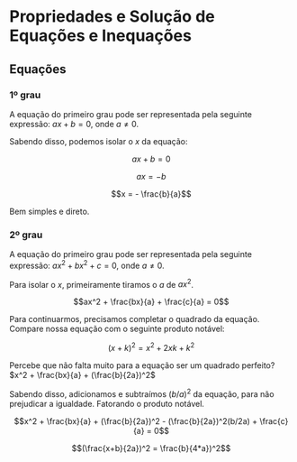 # Propriedades e Solução de Equações e Inequações

## Equações

### 1º grau

A equação do primeiro grau pode ser representada pela seguinte expressão: $ax+b=0$, onde $a \neq 0$.

Sabendo disso, podemos isolar o $x$ da equação:

$$ax + b = 0$$

$$ax = -b$$

$$x = - \frac{b}{a}$$

Bem simples e direto.

### 2º grau

A equação do primeiro grau pode ser representada pela seguinte expressão: $ax^2 + bx^2 + c = 0$, onde $a \neq 0$.

Para isolar o $x$, primeiramente tiramos o $a$ de $ax^2$.

$$ax^2 + \frac{bx}{a} + \frac{c}{a} = 0$$

Para continuarmos, precisamos completar o quadrado da equação. Compare nossa equação com o seguinte produto notável:

$$(x+k)^2 = x^2 + 2xk + k^2$$

Percebe que não falta muito para a equação ser um quadrado perfeito? $x^2 + \frac{bx}{a} + (\frac{b}{2a})^2$

Sabendo disso, adicionamos e subtraímos $(b/a)^2$ da equação, para não prejudicar a igualdade. Fatorando o produto notável.

$$x^2 + \frac{bx}{a} + (\frac{b}{2a})^2 - (\frac{b}{2a})^2(b/2a) + \frac{c}{a} = 0$$

$$(\frac{x+b}{2a})^2 = \frac{b}{4*a})^2$$